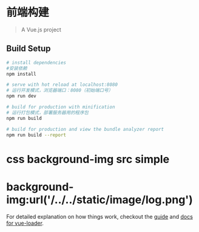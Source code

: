 # 前端构建

> A Vue.js project

## Build Setup

``` bash
# install dependencies
#安装依赖
npm install

# serve with hot reload at localhost:8080
# 运行开发模式，浏览器端口：8080（初始端口号）
npm run dev

# build for production with minification
# 运行打包模式，部署服务器用的程序包
npm run build

# build for production and view the bundle analyzer report
npm run build --report
```

# css background-img src simple 
# background-img:url('/../../static/image/log.png')
For detailed explanation on how things work, checkout the [guide](http://vuejs-templates.github.io/webpack/) and [docs for vue-loader](http://vuejs.github.io/vue-loader).
